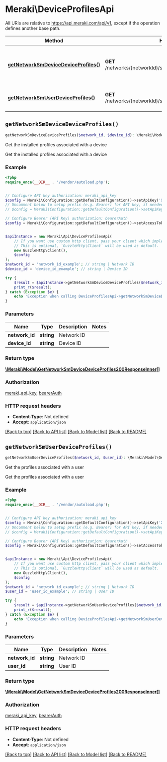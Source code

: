 # Meraki\DeviceProfilesApi

All URIs are relative to https://api.meraki.com/api/v1, except if the operation defines another base path.

| Method | HTTP request | Description |
| ------------- | ------------- | ------------- |
| [**getNetworkSmDeviceDeviceProfiles()**](DeviceProfilesApi.md#getNetworkSmDeviceDeviceProfiles) | **GET** /networks/{networkId}/sm/devices/{deviceId}/deviceProfiles | Get the installed profiles associated with a device |
| [**getNetworkSmUserDeviceProfiles()**](DeviceProfilesApi.md#getNetworkSmUserDeviceProfiles) | **GET** /networks/{networkId}/sm/users/{userId}/deviceProfiles | Get the profiles associated with a user |


## `getNetworkSmDeviceDeviceProfiles()`

```php
getNetworkSmDeviceDeviceProfiles($network_id, $device_id): \Meraki\Model\GetNetworkSmDeviceDeviceProfiles200ResponseInner[]
```

Get the installed profiles associated with a device

Get the installed profiles associated with a device

### Example

```php
<?php
require_once(__DIR__ . '/vendor/autoload.php');


// Configure API key authorization: meraki_api_key
$config = Meraki\Configuration::getDefaultConfiguration()->setApiKey('X-Cisco-Meraki-API-Key', 'YOUR_API_KEY');
// Uncomment below to setup prefix (e.g. Bearer) for API key, if needed
// $config = Meraki\Configuration::getDefaultConfiguration()->setApiKeyPrefix('X-Cisco-Meraki-API-Key', 'Bearer');

// Configure Bearer (API Key) authorization: bearerAuth
$config = Meraki\Configuration::getDefaultConfiguration()->setAccessToken('YOUR_ACCESS_TOKEN');


$apiInstance = new Meraki\Api\DeviceProfilesApi(
    // If you want use custom http client, pass your client which implements `GuzzleHttp\ClientInterface`.
    // This is optional, `GuzzleHttp\Client` will be used as default.
    new GuzzleHttp\Client(),
    $config
);
$network_id = 'network_id_example'; // string | Network ID
$device_id = 'device_id_example'; // string | Device ID

try {
    $result = $apiInstance->getNetworkSmDeviceDeviceProfiles($network_id, $device_id);
    print_r($result);
} catch (Exception $e) {
    echo 'Exception when calling DeviceProfilesApi->getNetworkSmDeviceDeviceProfiles: ', $e->getMessage(), PHP_EOL;
}
```

### Parameters

| Name | Type | Description  | Notes |
| ------------- | ------------- | ------------- | ------------- |
| **network_id** | **string**| Network ID | |
| **device_id** | **string**| Device ID | |

### Return type

[**\Meraki\Model\GetNetworkSmDeviceDeviceProfiles200ResponseInner[]**](../Model/GetNetworkSmDeviceDeviceProfiles200ResponseInner.md)

### Authorization

[meraki_api_key](../../README.md#meraki_api_key), [bearerAuth](../../README.md#bearerAuth)

### HTTP request headers

- **Content-Type**: Not defined
- **Accept**: `application/json`

[[Back to top]](#) [[Back to API list]](../../README.md#endpoints)
[[Back to Model list]](../../README.md#models)
[[Back to README]](../../README.md)

## `getNetworkSmUserDeviceProfiles()`

```php
getNetworkSmUserDeviceProfiles($network_id, $user_id): \Meraki\Model\GetNetworkSmDeviceDeviceProfiles200ResponseInner[]
```

Get the profiles associated with a user

Get the profiles associated with a user

### Example

```php
<?php
require_once(__DIR__ . '/vendor/autoload.php');


// Configure API key authorization: meraki_api_key
$config = Meraki\Configuration::getDefaultConfiguration()->setApiKey('X-Cisco-Meraki-API-Key', 'YOUR_API_KEY');
// Uncomment below to setup prefix (e.g. Bearer) for API key, if needed
// $config = Meraki\Configuration::getDefaultConfiguration()->setApiKeyPrefix('X-Cisco-Meraki-API-Key', 'Bearer');

// Configure Bearer (API Key) authorization: bearerAuth
$config = Meraki\Configuration::getDefaultConfiguration()->setAccessToken('YOUR_ACCESS_TOKEN');


$apiInstance = new Meraki\Api\DeviceProfilesApi(
    // If you want use custom http client, pass your client which implements `GuzzleHttp\ClientInterface`.
    // This is optional, `GuzzleHttp\Client` will be used as default.
    new GuzzleHttp\Client(),
    $config
);
$network_id = 'network_id_example'; // string | Network ID
$user_id = 'user_id_example'; // string | User ID

try {
    $result = $apiInstance->getNetworkSmUserDeviceProfiles($network_id, $user_id);
    print_r($result);
} catch (Exception $e) {
    echo 'Exception when calling DeviceProfilesApi->getNetworkSmUserDeviceProfiles: ', $e->getMessage(), PHP_EOL;
}
```

### Parameters

| Name | Type | Description  | Notes |
| ------------- | ------------- | ------------- | ------------- |
| **network_id** | **string**| Network ID | |
| **user_id** | **string**| User ID | |

### Return type

[**\Meraki\Model\GetNetworkSmDeviceDeviceProfiles200ResponseInner[]**](../Model/GetNetworkSmDeviceDeviceProfiles200ResponseInner.md)

### Authorization

[meraki_api_key](../../README.md#meraki_api_key), [bearerAuth](../../README.md#bearerAuth)

### HTTP request headers

- **Content-Type**: Not defined
- **Accept**: `application/json`

[[Back to top]](#) [[Back to API list]](../../README.md#endpoints)
[[Back to Model list]](../../README.md#models)
[[Back to README]](../../README.md)
